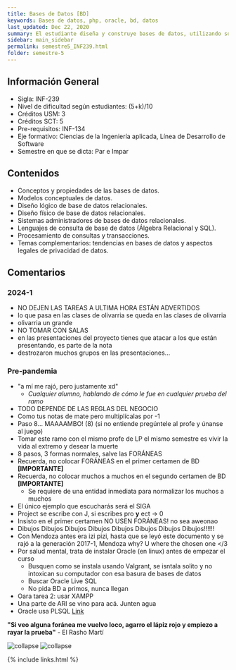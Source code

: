 ```yaml
---
title: Bases de Datos [BD]
keywords: Bases de datos, php, oracle, bd, datos
last_updated: Dec 22, 2020
summary: El estudiante diseña y construye bases de datos, utilizando software especializado existente en la industria y desarrolla aplicaciones pertinentes para solucionar problemas reales de manejo de información. La asignatura incluye conceptos y propiedades de las bases de datos y su modelamiento, como así también metodologías para diseñar y construir bases de datos relacionales en distintas organizaciones. Los conocimientos adquiridos y las habilidades desarrolladas permitirán al estudiante desempeñarse en su futuro profesional como arquitecto y administrador de datos.
sidebar: main_sidebar
permalink: semestre5_INF239.html
folder: semestre-5
---
```


## Información General

- Sigla: INF-239
- Nivel de dificultad según estudiantes: (5+k)/10
- Créditos USM: 3
- Créditos SCT: 5
- Pre-requisitos: INF-134
- Eje formativo: Ciencias de la Ingeniería aplicada, Línea de Desarrollo de Software
- Semestre en que se dicta: Par e Impar

## Contenidos

- Conceptos y propiedades de las bases de datos.
- Modelos conceptuales de datos.
- Diseño lógico de base de datos relacionales.
- Diseño físico de base de datos relacionales.
- Sistemas administradores de bases de datos relacionales.
- Lenguajes de consulta de base de datos (Álgebra Relacional y SQL).
- Procesamiento de consultas y transacciones.
- Temas complementarios: tendencias en bases de datos y aspectos legales de privacidad de datos.

## Comentarios

### 2024-1

- NO DEJEN LAS TAREAS A ULTIMA HORA ESTÁN ADVERTIDOS
- lo que pasa en las clases de olivarria se queda en las clases de olivarria
- olivarria un grande
- NO TOMAR CON SALAS
- en las presentaciones del proyecto tienes que atacar a los que están presentando, es parte de la nota
- destrozaron muchos grupos en las presentaciones...

### Pre-pandemia

- "a mí me rajó, pero justamente xd"
  - _Cualquier alumno, hablando de cómo le fue en cualquier prueba del ramo_
- TODO DEPENDE DE LAS REGLAS DEL NEGOCIO
- Como tus notas de mate pero multiplícalas por -1
- Paso 8... MAAAAMBO! (8) (si no entiende pregúntele al profe y únanse al juego)
- Tomar este ramo con el mismo profe de LP el mismo semestre es vivir la vida al extremo y desear la muerte
- 8 pasos, 3 formas normales, salve las FORÁNEAS
- Recuerda, no colocar FORÁNEAS en el primer certamen de BD __[IMPORTANTE]__
- Recuerda, no colocar muchos a muchos en el segundo certamen de BD __[IMPORTANTE]__
  - Se requiere de una entidad inmediata para normalizar los muchos a muchos
- El único ejemplo que escucharás será el SIGA
- Project se escribe con J, si escribes pro __y__ ect -> 0
- Insisto en el primer certamen NO USEN FORÁNEAS! no sea aweonao
- Dibujos Dibujos Dibujos Dibujos Dibujos Dibujos Dibujos Dibujos!!!!!!
- Con Mendoza antes era izi pizi, hasta que se leyó este documento y se rajó a la generación 2017-1, Mendoza why? U where the chosen one \</3
- Por salud mental, trata de instalar Oracle (en linux) antes de empezar el curso
  - Busquen como se instala usando Valgrant, se isntala solito y no intoxican su computador con esa basura de bases de datos
  - Buscar Oracle Live SQL
  - No pida BD a primos, nunca llegan
- Oara tarea 2: usar XAMPP
- Una parte de ARI se vino para acá. Junten agua
- Oracle usa PLSQL [Link](https://www.techonthenet.com/oracle/index.php)

__"Si veo alguna foránea me vuelvo loco, agarro el lápiz rojo y empiezo a rayar la prueba"__ - El Rasho Martí

<img src="images/semestre-5/bd_meme.jpg" alt="collapse" height="auto">
<img src="images/semestre-5/bd_meme2.jpg" alt="collapse" height="auto">

{% include links.html %}
